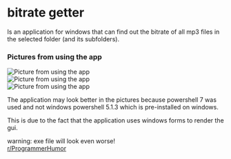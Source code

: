 # bitrate getter

Is an application for windows that can find out the bitrate of all mp3 files in the selected folder (and its subfolders).

### Pictures from using the app
![Picture from using the app](https://imgur.com/OeF252b.png)  
![Picture from using the app](https://imgur.com/txbTDVj.png)  
![Picture from using the app](https://imgur.com/RuMWORO.png)  

The application may look better in the pictures because powershell 7 was used and not windows powershell 5.1.3 which is pre-installed on windows. 

This is due to the fact that the application uses windows forms to render the gui.

warning: exe file will look even worse!  
[r/ProgrammerHumor](https://www.reddit.com/r/ProgrammerHumor/)